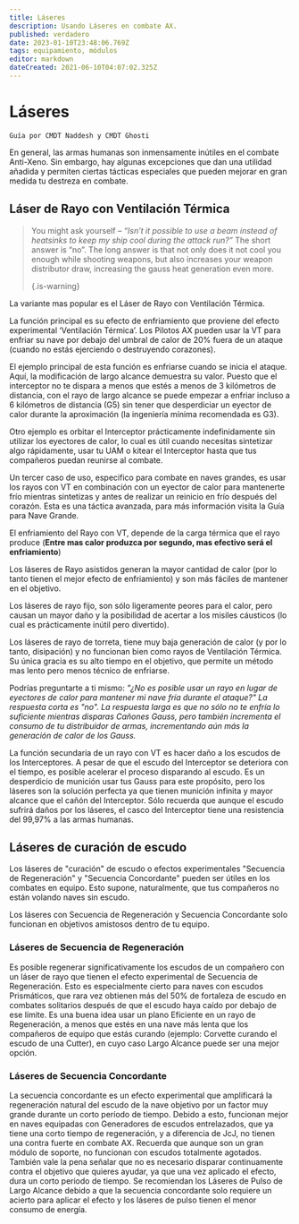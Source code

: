 ```yaml
---
title: Láseres
description: Usando Láseres en combate AX.
published: verdadero
date: 2023-01-10T23:48:06.769Z
tags: equipamiento, módulos
editor: markdown
dateCreated: 2021-06-10T04:07:02.325Z
---
```


# Láseres
`Guía por CMDT Naddesh y CMDT Ghosti`

En general, las armas humanas son inmensamente inútiles en el combate Anti-Xeno. Sin embargo, hay algunas excepciones que dan una utilidad añadida y permiten ciertas tácticas especiales que pueden mejorar en gran medida tu destreza en combate.

## Láser de Rayo con Ventilación Térmica

> You might ask yourself – *“Isn’t it possible to use a beam instead of heatsinks to keep my ship cool during the attack run?”* The short answer is “no”. The long answer is that not only does it not cool you enough while shooting weapons, but also increases your weapon distributor draw, increasing the gauss heat generation even more. 
> 
> {.is-warning}

La variante mas popular es el Láser de Rayo con Ventilación Térmica.

La función principal es su efecto de enfriamiento que proviene del efecto experimental ‘Ventilación Térmica’. Los Pilotos AX pueden usar la VT para enfriar su nave por debajo del umbral de calor de 20% fuera de un ataque (cuando no estás ejerciendo o destruyendo corazones).

El ejemplo principal de esta función es enfriarse cuando se inicia el ataque. Aquí, la modificación de largo alcance demuestra su valor. Puesto que el interceptor no te dispara a menos que estés a menos de 3 kilómetros de distancia, con el rayo de largo alcance se puede empezar a enfriar incluso a 6 kilómetros de distancia (G5) sin tener que desperdiciar un eyector de calor durante la aproximación (la ingeniería mínima recomendada es G3).

Otro ejemplo es orbitar el Interceptor prácticamente indefinidamente sin utilizar los eyectores de calor, lo cual es útil cuando necesitas sintetizar algo rápidamente, usar tu UAM o kitear el Interceptor hasta que tus compañeros puedan reunirse al combate.

Un tercer caso de uso, especifico para combate en naves grandes, es usar los rayos con VT en combinación con un eyector de calor para mantenerte frío mientras sintetizas y antes de realizar un reinicio en frío después del corazón. Esta es una táctica avanzada, para más información visita la Guía para Nave Grande.

El enfriamiento del Rayo con VT, depende de la carga térmica que el rayo produce (**Entre mas calor produzca por segundo, mas efectivo será el enfriamiento**)

Los láseres de Rayo asistidos generan la mayor cantidad de calor (por lo tanto tienen el mejor efecto de enfriamiento) y son más fáciles de mantener en el objetivo.

Los láseres de rayo fijo, son sólo ligeramente peores para el calor, pero causan un mayor daño y la posibilidad de acertar a los misiles cáusticos (lo cual es prácticamente inútil pero divertido).

Los láseres de rayo de torreta, tiene muy baja generación de calor (y por lo tanto, disipación) y no funcionan bien como rayos de Ventilación Térmica. Su única gracia es su alto tiempo en el objetivo, que permite un método mas lento pero menos técnico de enfriarse.

Podrías preguntarte a ti mismo: *"¿No es posible usar un rayo en lugar de eyectores de calor para mantener mi nave fría durante el ataque?" La respuesta corta es "no". La respuesta larga es que no sólo no te enfría lo suficiente mientras disparas Cañones Gauss, pero también incrementa el consumo de tu distribuidor de armas, incrementando aún más la generación de calor de los Gauss.*

La función secundaria de un rayo con VT es hacer daño a los escudos de los Interceptores. A pesar de que el escudo del Interceptor se deteriora con el tiempo, es posible acelerar el proceso disparando al escudo. Es un desperdicio de munición usar tus Gauss para este propósito, pero los láseres son la solución perfecta ya que tienen munición infinita y mayor alcance que el cañón del Interceptor. Sólo recuerda que aunque el escudo sufrirá daños por los láseres, el casco del Interceptor tiene una resistencia del 99,97% a las armas humanas.

## Láseres de curación de escudo

Los láseres de "curación" de escudo o efectos experimentales "Secuencia de Regeneración" y "Secuencia Concordante" pueden ser útiles en los combates en equipo. Esto supone, naturalmente, que tus compañeros no están volando naves sin escudo.

Los láseres con Secuencia de Regeneración y Secuencia Concordante solo funcionan en objetivos amistosos dentro de tu equipo.

### Láseres de Secuencia de Regeneración
Es posible regenerar significativamente los escudos de un compañero con un láser de rayo que tienen el efecto experimental de Secuencia de Regeneración. Esto es especialmente cierto para naves con escudos Prismáticos, que rara vez obtienen más del 50% de fortaleza de escudo en combates solitarios después de que el escudo haya caído por debajo de ese límite. Es una buena idea usar un plano Eficiente en un rayo de Regeneración, a menos que estés en una nave más lenta que los compañeros de equipo que estás curando (ejemplo: Corvette curando el escudo de una Cutter), en cuyo caso Largo Alcance puede ser una mejor opción.

### Láseres de Secuencia Concordante
La secuencia concordante es un efecto experimental que amplificará la regeneración natural del escudo de la nave objetivo por un factor muy grande durante un corto período de tiempo. Debido a esto, funcionan mejor en naves equipadas con Generadores de escudos entrelazados, que ya tiene una corto tiempo de regeneración, y a diferencia de JcJ, no tienen una contra fuerte en combate AX. Recuerda que aunque son un gran módulo de soporte, no funcionan con escudos totalmente agotados. También vale la pena señalar que no es necesario disparar continuamente contra el objetivo que quieres ayudar, ya que una vez aplicado el efecto, dura un corto periodo de tiempo. Se recomiendan los Láseres de Pulso de Largo Alcance debido a que la secuencia concordante solo requiere un acierto para aplicar el efecto y los láseres de pulso tienen el menor consumo de energía.